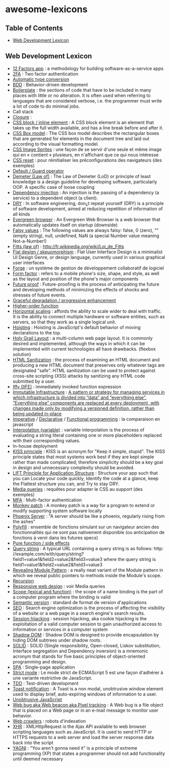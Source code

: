# awesome-lexicons

## Table of Contents
- [Web Development Lexicon](#web-development-lexicon)

## Web Development Lexicon

* [12 Factors app](http://12factor.net/) : a methodology for building software-as-a-service apps
* [2FA](http://en.wikipedia.org/wiki/Two_factor_authentication) : Two factor authentication
* [Automatic type conversion](http://www.w3schools.com/js/js_type_conversion.asp)
* [BDD](http://en.wikipedia.org/wiki/Behavior-driven_development) : Behavior-driven development
* [Boilerplate](https://en.wikipedia.org/wiki/Boilerplate_code) : the sections of code that have to be included in many places with little or no alteration. It is often used when referring to languages that are considered verbose, i.e. the programmer must write a lot of code to do minimal jobs.
* Call stack
* [Closure](https://en.wikipedia.org/wiki/Closure_%28computer_programming%29) :
* [CSS block / inline element](http://www.alsacreations.com/astuce/lire/1543-le-contexte-de-formatage-block-en-css.html) : A CSS block element is an element that takes up the full width available, and has a line break before and after it.
* [CSS Box model](http://www.w3schools.com/css/css_boxmodel.asp) : The CSS box model describes the rectangular boxes that are generated for elements in the document tree and laid out according to the visual formatting model.
* [CSS Image Sprites](http://www.alsacreations.com/tuto/lire/1068-sprites-css-background-position.html) : une façon de se servir d'une seule et même image qui en « contient » plusieurs, en n'affichant que ce qui nous intéresse
* [CSS reset](http://www.alsacreations.com/astuce/lire/36-reset-css.html) : pour réinitialiser les préconfigurations des navigateurs (des exemples)
* [Default / Guard operator](http://www.alsacreations.com/astuce/lire/36-reset-css.html)
* [Demeter (Law of)](https://en.wikipedia.org/wiki/Law_of_Demeter) : The Law of Demeter (LoD) or principle of least knowledge is a design guideline for developing software, particularly OOP. A specific case of loose coupling
* [Dependency injection](http://en.wikipedia.org/wiki/Dependency_injection) : An injection is the passing of a dependency (a service) to a dependent object (a client).
* [DRY](http://en.wikipedia.org/wiki/Don%27t_repeat_yourself) : In software engineering, don¿t repeat yourself (DRY) is a principle of software development, aimed at reducing repetition of information of all kinds
* [Evergreen browser](https://yeti.co/blog/evergreen-web-browser/) : An Evergreen Web Browser is a web browser that automatically updates itself on startup (downside)
* [Falsy values](http://www.sitepoint.com/javascript-truthy-falsy/) : The following values are always falsy: false, 0 (zero), "" (empty string), null, undefined, NaN (a special Number value meaning Not-a-Number!)
* [Fitts (law of)](http://en.wikipedia.org/wiki/Fitts%27s_law) : http://fr.wikipedia.org/wiki/Loi_de_Fitts
* [Flat design / skeuomorphism](https://en.wikipedia.org/wiki/Skeuomorph) : Flat User Interface Design is a minimalist UI Design Genre, or design language, currently used in various graphical user interfaces
* [Forge](https://en.wikipedia.org/wiki/Forge_%28software%29) : un système de gestion de développement collaboratif de logiciel
* [Form factor](http://en.wikipedia.org/wiki/Form_factor_%28mobile_phones%29) : refers to a mobile phone's size, shape, and style, as well as the layout and position of the phone's major components
* [Future proof](http://en.wikipedia.org/wiki/Future_proof) : Future-proofing is the process of anticipating the future and developing methods of minimizing the effects of shocks and stresses of future events.
* [Graceful degradation / progressive enhancement](http://www.w3.org/wiki/Graceful_degredation_versus_progressive_enhancement)
* [Higher-order function](https://en.wikipedia.org/wiki/Higher-order_function)
* [Horizontal scaling](https://en.wikipedia.org/wiki/Scalability#Horizontal_and_vertical_scaling) : affords the ability to scale wider to deal with traffic. It is the ability to connect multiple hardware or software entities, such as servers, so that they work as a single logical unit.
* [Hoisting](http://www.w3schools.com/js/js_hoisting.asp) : Hoisting is JavaScript's default behavior of moving declarations to the top.
* [Holy Grail Layout](https://en.wikipedia.org/wiki/Holy_Grail_%28web_design%29) : a multi-column web page layout. It is commonly desired and implemented, although the ways in which it can be implemented with current technologies all have drawbacks. (flexbox solution)
* [HTML Sanitization](https://en.wikipedia.org/wiki/HTML_sanitization) : the process of examining an HTML document and producing a new HTML document that preserves only whatever tags are designated "safe". HTML sanitization can be used to protect against cross-site scripting (XSS) attacks by sanitizing any HTML code submitted by a user.
* [Iffy (IIFE)](http://en.wikipedia.org/wiki/Immediately-invoked_function_expression) : immediately invoked function expression
* [Immutable Infrastructure](http://radar.oreilly.com/2015/06/an-introduction-to-immutable-infrastructure.html) : [A pattern or strategy for managing services in which infrastructure is divided into “data” and “everything else”. “Everything else” components are replaced at every deployment, with changes made only by modifying a versioned definition, rather than being updated in-place](https://highops.com/insights/immutable-infrastructure-6-questions-6-experts/)
* [Imperative](https://en.wikipedia.org/wiki/Imperative_programming) / [Declarative](https://en.wikipedia.org/wiki/Declarative_programming) / [Functional programming](https://en.wikipedia.org/wiki/Functional_programming) : la comparaison en javascript
* [Interpolation (variable)](http://en.wikipedia.org/wiki/String_interpolation) : variable interpolation is the process of evaluating a string literal containing one or more placeholders replaced with their corresponding values.
* In-house deployment
* [KISS principle](https://en.wikipedia.org/wiki/KISS_principle) : KISS is an acronym for "Keep it simple, stupid". The KISS principle states that most systems work best if they are kept simple rather than made complicated; therefore simplicity should be a key goal in design and unnecessary complexity should be avoided.
* [LIFT Principle for Application Structure](https://github.com/johnpapa/angular-styleguide#application-structure-lift-principle) : Structure your app such that you can Locate your code quickly, Identify the code at a glance, keep the Flattest structure you can, and Try to stay DRY.
* [Media queries](http://www.alsacreations.com/article/lire/930-css3-media-queries.html) : requêtes pour adapter le CSS au support (des exemples)
* [MFA](http://en.wikipedia.org/wiki/Multi-factor_authentication) : Multi-factor authentication
* [Monkey patch](http://en.wikipedia.org/wiki/Monkey_patch) : A monkey patch is a way for a program to extend or modify supporting system software locally
* [Phoenix Server](http://martinfowler.com/bliki/PhoenixServer.html) : "A server should be like a phoenix, regularly rising from the ashes"
* [Polyfill](https://en.wikipedia.org/wiki/Polyfill) : ensemble de fonctions simulant sur un navigateur ancien des fonctionnalités qui ne sont pas nativement disponible (ou anticipation de fonctions à venir dans les futures specs)
* [Pure function / side effects](https://en.wikipedia.org/wiki/Pure_function)
* [Query string](https://en.wikipedia.org/wiki/Query_string) : A typical URL containing a query string is as follows: http: //example.com/with/query/string?field1=value1&field2=value2&field3=value3 where the query string is field1=value1&field2=value2&field3=value3
* [Revealing Module Pattern](http://addyosmani.com/resources/essentialjsdesignpatterns/book/#revealingmodulepatternjavascript) : a really neat variant of the Module pattern in which we reveal public pointers to methods inside the Module's scope.
* [Recursion](https://en.wikipedia.org/wiki/Recursion)
* [Responsive web design](http://www.alsacreations.com/article/lire/1615-cest-quoi-le-responsive-web-design.html) : voir Media queries
* [Scope (lexical and function)](http://en.wikipedia.org/wiki/Scope_%28computer_science%29#Lexical_scope_vs._dynamic_scope) : the scope of a name binding is the part of a computer program where the binding is valid
* [Semantic version](http://semver.org/) : standard de format de version d'applications
* [SEO](http://en.wikipedia.org/wiki/Search_engine_optimization) : Search engine optimization is the process of affecting the visibility of a website or a web page in a search engine's search results.
* [Session hijacking](https://en.wikipedia.org/wiki/Session_hijacking) : session hijacking, aka cookie hijacking is the exploitation of a valid computer session to gain unauthorized access to information or services in a computer system
* [Shadow DOM](https://www.polymer-project.org/platform/shadow-dom.html) : Shadow DOM is designed to provide encapsulation by hiding DOM subtrees under shadow roots.
* [SOLID](http://en.wikipedia.org/wiki/SOLID_%28object-oriented_design%29) : SOLID (Single responsibility, Open-closed, Liskov substitution, Interface segregation and Dependency inversion) is a mnemonic acronym that stands for five basic principles of object-oriented programming and design.
* [SPA](http://en.wikipedia.org/wiki/Single-page_application) : Single-page application
* [Strict mode](https://developer.mozilla.org/fr/docs/Web/JavaScript/Reference/Fonctions_et_portee_des_fonctions/Strict_mode) : Le mode strict de ECMAScript 5 est une façon d'adhérer à une variante restrictive de JavaScript.
* [TDD](http://en.wikipedia.org/wiki/Test-driven_development) : Test-driven development
* [Toast notification](http://en.wikipedia.org/wiki/Pop-up_notification) : A Toast is a non modal, unobtrusive window element used to display brief, auto-expiring windows of information to a user.
* [Unobtrusive JavaScript](http://en.wikipedia.org/wiki/Unobtrusive_JavaScript)
* [Web bug aka Web beacon aka Pixel tracking](https://en.wikipedia.org/wiki/Web_beacon) : A Web bug is a file object that is placed on a Web page or in an e-mail message to monitor user behavior.
* [Web crawlers](https://en.wikipedia.org/wiki/Web_crawler) : robots d'indexation
* [XHR](http://en.wikipedia.org/wiki/XMLHttpRequest) : XMLHttpRequest is the Ajax API available to web browser scripting languages such as JavaScript. It is used to send HTTP or HTTPS requests to a web server and load the server response data back into the script
* [YAGNI](http://fr.wikipedia.org/wiki/YAGNI) : "You aren't gonna need it" is a principle of extreme programming (XP) that states a programmer should not add functionality until deemed necessary
